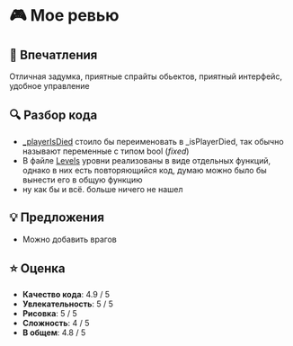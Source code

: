 # 🎮 Мое ревью

## 🌟 Впечатления
Отличная задумка, приятные спрайты обьектов, приятный интерфейс, удобное управление

## 🔍 Разбор кода

- [_playerIsDied](https://github.com/feytox/jack-h2-1/blob/7b8fd490beacd6ebf32404e2f113b0997fe5aaa6/src/Game.jack#L12) стоило бы переименовать в _isPlayerDied, так обычно называют переменные с типом bool (*fixed*)
- В файле [Levels](https://github.com/feytox/jack-h2-1/blob/7b8fd490beacd6ebf32404e2f113b0997fe5aaa6/src/Levels.jack#L57) уровни реализованы в виде отдельных функций, однако в них есть повторяющийся код, думаю можно было бы вынести его в общую функцию
- ну как бы и всё. больше ничего не нашел

## 💡 Предложения
- Можно добавить врагов

## ⭐ Оценка
- **Качество кода**: 4.9 / 5
- **Увлекательность**: 5 / 5
- **Рисовка**: 5 / 5
- **Сложность**: 4 / 5
- **В общем**: 4.8 / 5
